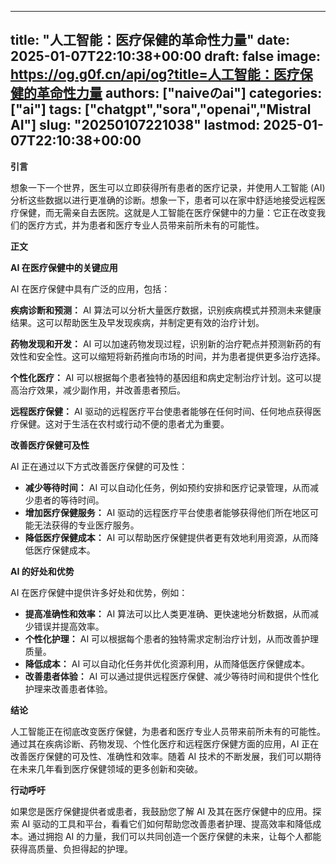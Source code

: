 
---
title: "人工智能：医疗保健的革命性力量"
date: 2025-01-07T22:10:38+00:00
draft: false
image: https://og.g0f.cn/api/og?title=人工智能：医疗保健的革命性力量
authors: ["naiveのai"]
categories: ["ai"]
tags: ["chatgpt","sora","openai","Mistral AI"]
slug: "20250107221038"
lastmod: 2025-01-07T22:10:38+00:00
---
**引言**

想象一下一个世界，医生可以立即获得所有患者的医疗记录，并使用人工智能 (AI) 分析这些数据以进行更准确的诊断。想象一下，患者可以在家中舒适地接受远程医疗保健，而无需亲自去医院。这就是人工智能在医疗保健中的力量：它正在改变我们的医疗方式，并为患者和医疗专业人员带来前所未有的可能性。

**正文**

**AI 在医疗保健中的关键应用**

AI 在医疗保健中具有广泛的应用，包括：

**疾病诊断和预测：** AI 算法可以分析大量医疗数据，识别疾病模式并预测未来健康结果。这可以帮助医生及早发现疾病，并制定更有效的治疗计划。

**药物发现和开发：** AI 可以加速药物发现过程，识别新的治疗靶点并预测新药的有效性和安全性。这可以缩短将新药推向市场的时间，并为患者提供更多治疗选择。

**个性化医疗：** AI 可以根据每个患者独特的基因组和病史定制治疗计划。这可以提高治疗效果，减少副作用，并改善患者预后。

**远程医疗保健：** AI 驱动的远程医疗平台使患者能够在任何时间、任何地点获得医疗保健。这对于生活在农村或行动不便的患者尤为重要。

**改善医疗保健可及性**

AI 正在通过以下方式改善医疗保健的可及性：

* **减少等待时间：** AI 可以自动化任务，例如预约安排和医疗记录管理，从而减少患者的等待时间。
* **增加医疗保健服务：** AI 驱动的远程医疗平台使患者能够获得他们所在地区可能无法获得的专业医疗服务。
* **降低医疗保健成本：** AI 可以帮助医疗保健提供者更有效地利用资源，从而降低医疗保健成本。

**AI 的好处和优势**

AI 在医疗保健中提供许多好处和优势，例如：

* **提高准确性和效率：** AI 算法可以比人类更准确、更快速地分析数据，从而减少错误并提高效率。
* **个性化护理：** AI 可以根据每个患者的独特需求定制治疗计划，从而改善护理质量。
* **降低成本：** AI 可以自动化任务并优化资源利用，从而降低医疗保健成本。
* **改善患者体验：** AI 可以通过提供远程医疗保健、减少等待时间和提供个性化护理来改善患者体验。

**结论**

人工智能正在彻底改变医疗保健，为患者和医疗专业人员带来前所未有的可能性。通过其在疾病诊断、药物发现、个性化医疗和远程医疗保健方面的应用，AI 正在改善医疗保健的可及性、准确性和效率。随着 AI 技术的不断发展，我们可以期待在未来几年看到医疗保健领域的更多创新和突破。

**行动呼吁**

如果您是医疗保健提供者或患者，我鼓励您了解 AI 及其在医疗保健中的应用。探索 AI 驱动的工具和平台，看看它们如何帮助您改善患者护理、提高效率和降低成本。通过拥抱 AI 的力量，我们可以共同创造一个医疗保健的未来，让每个人都能获得高质量、负担得起的护理。